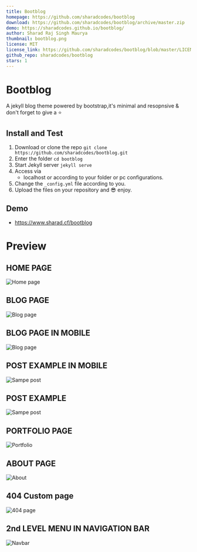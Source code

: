 ```yaml
---
title: Bootblog
homepage: https://github.com/sharadcodes/bootblog
download: https://github.com/sharadcodes/bootblog/archive/master.zip
demo: https://sharadcodes.github.io/bootblog/
author: Sharad Raj Singh Maurya
thumbnail: bootblog.png
license: MIT
license_link: https://github.com/sharadcodes/bootblog/blob/master/LICENSE
github_repo: sharadcodes/bootblog
stars: 1
---
```


# Bootblog
A jekyll blog theme powered by bootstrap,it's minimal and resopnsive & don't forget to give a :star:

## Install and Test

1. Download or clone the repo
   `git clone https://github.com/sharadcodes/bootblog.git`
2. Enter the folder
   `cd bootblog`
3. Start Jekyll server
   `jekyll serve`
4. Access via
   * localhost or according to your folder or pc configurations.
5. Change the `_config.yml` file according to you.
6. Upload the files on your repository and :sunglasses: enjoy.

## Demo

- https://www.sharad.cf/bootblog

# Preview

## HOME PAGE
![Home page](https://github.com/sharadcodes/bootblog/raw/master/screenshots/home.png)
## BLOG PAGE
![Blog page](https://github.com/sharadcodes/bootblog/raw/master/screenshots/blog.png)
## BLOG PAGE IN MOBILE
![Blog page](https://github.com/sharadcodes/bootblog/raw/master/screenshots/mobile-1.png)
## POST EXAMPLE IN MOBILE
![Sampe post](https://github.com/sharadcodes/bootblog/raw/master/screenshots/mobile-2.png)
## POST EXAMPLE
![Sampe post](https://github.com/sharadcodes/bootblog/raw/master/screenshots/post.png)
## PORTFOLIO PAGE
![Portfolio](https://github.com/sharadcodes/bootblog/raw/master/screenshots/portfolio.png)
## ABOUT PAGE
![About](https://github.com/sharadcodes/bootblog/raw/master/screenshots/about.png)
## 404 Custom page
![404 page](https://github.com/sharadcodes/bootblog/raw/master/screenshots/404.png)
## 2nd LEVEL MENU IN NAVIGATION BAR
![Navbar](https://github.com/sharadcodes/bootblog/raw/master/screenshots/second-level-menu-open.png)
